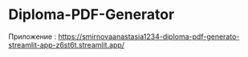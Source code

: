# Diploma-PDF-Generator
Приложение :
https://smirnovaanastasia1234-diploma-pdf-generato-streamlit-app-z6st6t.streamlit.app/
